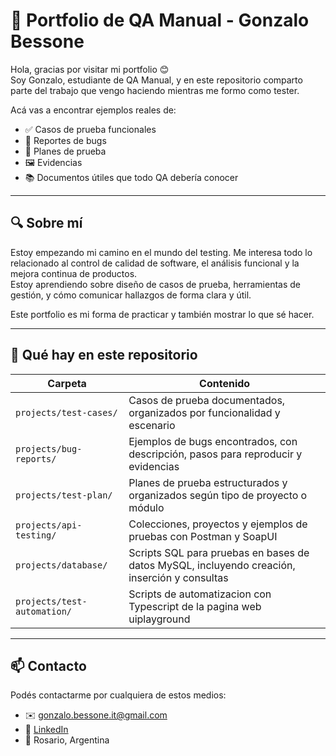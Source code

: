 # 📌 Portfolio de QA Manual - Gonzalo Bessone

Hola, gracias por visitar mi portfolio 😊  
Soy Gonzalo, estudiante de QA Manual, y en este repositorio comparto parte del trabajo que vengo haciendo mientras me formo como tester.

Acá vas a encontrar ejemplos reales de:

- ✅ Casos de prueba funcionales
- 🐞 Reportes de bugs
- 📝 Planes de prueba
- 🖼️ Evidencias 
- 📚 Documentos útiles que todo QA debería conocer

---

## 🔍 Sobre mí

Estoy empezando mi camino en el mundo del testing. Me interesa todo lo relacionado al control de calidad de software, el análisis funcional y la mejora continua de productos.  
Estoy aprendiendo sobre diseño de casos de prueba, herramientas de gestión, y cómo comunicar hallazgos de forma clara y útil.

Este portfolio es mi forma de practicar y también mostrar lo que sé hacer.

---
## 📁 Qué hay en este repositorio

| Carpeta         | Contenido                                                                                   |
|-----------------|--------------------------------------------------------------------------------------------|
| `projects/test-cases/`          | Casos de prueba documentados, organizados por funcionalidad y escenario                     |
| `projects/bug-reports/`         | Ejemplos de bugs encontrados, con descripción, pasos para reproducir y evidencias          |
| `projects/test-plan/`           | Planes de prueba estructurados y organizados según tipo de proyecto o módulo               |
| `projects/api-testing/`         | Colecciones, proyectos y ejemplos de pruebas con Postman y SoapUI                            |
| `projects/database/`            | Scripts SQL para pruebas en bases de datos MySQL, incluyendo creación, inserción y consultas|
| `projects/test-automation/`            | Scripts de automatizacion con Typescript de la pagina web uiplayground|
---

## 📫 Contacto

Podés contactarme por cualquiera de estos medios:

- ✉️ gonzalo.bessone.it@gmail.com  
- 💼 [LinkedIn](https://www.linkedin.com/in/gonzalobessone/)  
- 📍 Rosario, Argentina  
